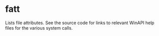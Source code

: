 # fatt
Lists file attributes. See the source code for links to relevant WinAPI help files for the various system calls.
